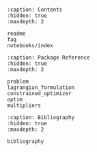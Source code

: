 ```{include} ../../README.md
```

```{toctree}
:caption: Contents
:hidden: true
:maxdepth: 2

readme
faq
notebooks/index
```

```{toctree}
:caption: Package Reference
:hidden: true
:maxdepth: 2

problem
lagrangian_formulation
constrained_optimizer
optim
multipliers
```

```{toctree}
:caption: Bibliography
:hidden: true
:maxdepth: 2

bibliography
```
